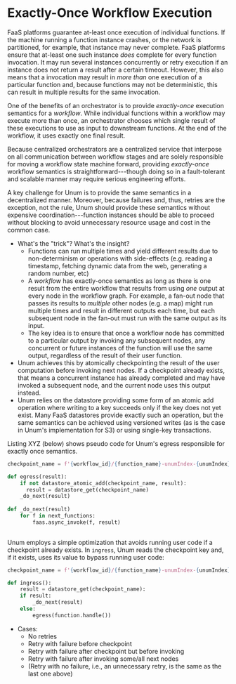 # Exactly-Once Workflow Execution

FaaS platforms guarantee at-least once execution of individual functions. If the
machine running a function instance crashes, or the network is partitioned, for
example, that instance may never complete. FaaS platforms ensure that at-least
one such instance _does_ complete for every function invocation. It may run
several instances concurrently or retry execution if an instance does not return
a result after a certain timeout. However, this also means that a invocation may
result in _more than_ one execution of a particular function and, because
functions may not be deterministic, this can result in multiple results for the
same invocation.

One of the benefits of an orchestrator is to provide _exactly-once_ execution
semantics for a _workflow_. While individual functions within a workflow may
execute more than once, an orchestrator chooses which single result of these
executions to use as input to downstream functions. At the end of the workflow,
it uses exactly one final result.

Because centralized orchestrators are a centralized service that interpose on
all communication between workflow stages and are solely responsible for moving
a workflow state machine forward, providing _exactly-once_ workflow semantics is
straightforward---though doing so in a fault-tolerant and scalable manner may
require serious engineering efforts.

A key challenge for Unum is to provide the same semantics in a decentralized
manner. Moreover, because failures and, thus, retries are the exception, not the
rule, Unum should provide these semantics without expensive
coordination---function instances should be able to proceed without blocking to
avoid unnecessary resource usage and cost in the common case.


  * What's the "trick"? What's the insight?
    * Functions can run multiple times and yield different results due to
      non-determinism or operations with side-effects (e.g. reading a timestamp,
      fetching dynamic data from the web, generating a random number, etc)
    * A _workflow_ has exactly-once semantics as long as there is one result
      from the entire workflow that results from using _one_ output at every
      node in the workflow graph. For example, a fan-out node that passes its
      results to _multiple_ other nodes (e.g. a map) might run multiple times
      and result in different outputs each time, but each subsequent node in the
      fan-out must run with the same output as its input.
    * The key idea is to ensure that once a workflow node has committed to a
      particular output by invoking any subsequent nodes, any concurrent or
      future instances of the function will use the same output, regardless of
      the result of their user function.
  * Unum achieves this by atomically checkpointing the result of the user
    computation before invoking next nodes. If a checkpoint already exists, that
    means a concurrent instance has already completed and may have invoked a
    subsequent node, and the current node uses this output instead.
  * Unum relies on the datastore providing some form of an atomic add operation
    where writing to a key succeeds only if the key does not yet exist. Many
    FaaS datastores provide exactly such an operation, but the same semantics
    can be achieved using versioned writes (as is the case in Unum's
    implementation for S3) or using single-key transactions.

Listing XYZ (below) shows pseudo code for Unum's egress responsible for exactly once semantics.

```python
checkpoint_name = f'{workflow_id}/{function_name}-unumIndex-{unumIndex}'

def egress(result):
    if not datastore_atomic_add(checkpoint_name, result):
      result = datastore_get(checkpoint_name)
    _do_next(result)
    
def _do_next(result)
    for f in next_functions:
        faas.async_invoke(f, result)
        
```

Unum employs a simple optimization that avoids running user code if a checkpoint
already exists. In `ingress`, Unum reads the checkpoint key and, if it exists,
uses its value to bypass running user code:

```python
checkpoint_name = f'{workflow_id}/{function_name}-unumIndex-{unumIndex}'

def ingress():
    result = datastore_get(checkpoint_name):
    if result:
        _do_next(result)
    else:
        egress(function.handle())
```



* Cases:
  * No retries
  * Retry with failure before checkpoint
  * Retry with failure after checkpoint but before invoking
  * Retry with failure after invoking some/all next nodes
  * (Retry with no failure, i.e., an unnecessary retry, is the same as the last one above)
